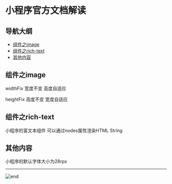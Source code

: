 
# 小程序官方文档解读

## 导航大纲
- [组件之image](#组件之image)
- [组件之rich-text](#组件之rich-text)
- [其他内容](#其他内容)

## 组件之image

widthFix 宽度不变 高度自适应

heightFix 高度不变 宽度自适应

## 组件之rich-text

小程序的富文本组件 可以通过nodes属性渲染HTML String

## 其他内容

小程序的默认字体大小为28rpx

------
![end](https://gitee.com/techpang/img_emoji_libs/raw/master/img_bed/markdown_images/end.jpg '富婆加我吧不想努力了')

